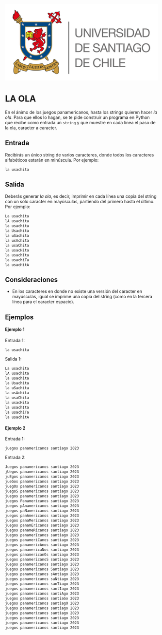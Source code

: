 ![logo](./assets/logo_usach.png)

# LA OLA

En el ánimo de los juegos panamericanos, hasta los strings quieren hacer *la ola*. Para que ellos lo hagan, se te pide construir un programa en Python que recibe como entrada un `string` y que muestre en cada línea el paso de la ola, caracter a caracter. 

## Entrada

Recibirás un único string de varios caracteres, donde todos los caracteres alfabéticos estarán en minúscula. Por ejemplo:
```
la usachita
```

## Salida

Deberás generar *la ola*, es decir, imprimir en cada línea una copia del string con un solo caracter en mayúsculas, partiendo del primero hasta el último. Por ejemplo:

```
La usachita
lA usachita
la usachita
la Usachita
la uSachita
la usAchita
la usaChita
la usacHita
la usachIta
la usachiTa
la usacHitA
```

## Consideraciones
- En los caracteres en donde no existe una versión del caracter en mayúsculas, igual se imprime una copia del string (como en la tercera línea para el caracter espacio).

## Ejemplos

#### Ejemplo 1

Entrada 1:
```
la usachita
```

Salida 1:
```
La usachita
lA usachita
la usachita
la Usachita
la uSachita
la usAchita
la usaChita
la usacHita
la usachIta
la usachiTa
la usachitA
```

#### Ejemplo 2

Entrada 1:
```
juegos panamericanos santiago 2023
```

Entrada 2:
```
Juegos panamericanos santiago 2023
jUegos panamericanos santiago 2023
juEgos panamericanos santiago 2023
jueGos panamericanos santiago 2023
juegOs panamericanos santiago 2023
juegoS panamericanos santiago 2023
juegos panamericanos santiago 2023
juegos Panamericanos santiago 2023
juegos pAnamericanos santiago 2023
juegos paNamericanos santiago 2023
juegos panAmericanos santiago 2023
juegos panaMericanos santiago 2023
juegos panamEricanos santiago 2023
juegos panameRicanos santiago 2023
juegos panamerIcanos santiago 2023
juegos panameriCanos santiago 2023
juegos panamericAnos santiago 2023
juegos panamericaNos santiago 2023
juegos panamericanOs santiago 2023
juegos panamericanoS santiago 2023
juegos panamericanos santiago 2023
juegos panamericanos Santiago 2023
juegos panamericanos sAntiago 2023
juegos panamericanos saNtiago 2023
juegos panamericanos sanTiago 2023
juegos panamericanos santIago 2023
juegos panamericanos santiAgo 2023
juegos panamericanos santiaGo 2023
juegos panamericanos santiagO 2023
juegos panamericanos santiago 2023
juegos panamericanos santiago 2023
juegos panamericanos santiago 2023
juegos panamericanos santiago 2023
juegos panamericanos santiago 2023
```